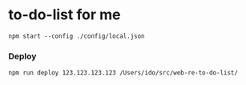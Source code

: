 # to-do-list for me

```
npm start --config ./config/local.json
```

### Deploy

```
npm run deploy 123.123.123.123 /Users/ido/src/web-re-to-do-list/
```
